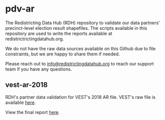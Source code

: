 # pdv-ar
The Redistricting Data Hub (RDH) repository to validate our data partners' precinct-level election result shapefiles. The scripts available in this repository are used to write the reports available at redistrictrictingdatahub.org.

We do not have the raw data sources available on this Github due to file constraints, but we are happy to share them if needed.

Please reach out to info@redistrictingdatahub.org to reach our support team if you have any questions.


## vest-ar-2018

RDH's partner data validation for VEST's 2018 AR file. VEST's raw file is available [here](https://dataverse.harvard.edu/file.xhtml?persistentId=doi:10.7910/DVN/UBKYRU/4L1QNV&version=41.0).

View the final report [here](https://redistrictingdatahub.org/dataset/vest-2018-arkansas-precinct-and-election-results/).
